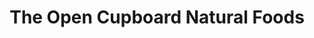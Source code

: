 ---
title: "The Open Cupboard Natural Foods"
url: /seaford/the-open-cupboard-natural-foods/
shop: health food
---